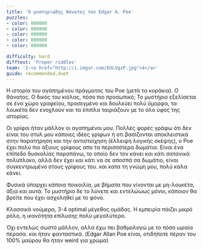 ```yaml
---
title: 'Ο μυστηριώδης θάνατος του Edgar A. Poe'
puzzles:
- color: 000000
- color: 000000
- color: 000000
- color: 000000
- color: 000000

difficulty: hard
difftext: 'Proper riddles'
team: '2-<a href="http://i.imgur.com/EULVgzP.jpg">4</a>'
guide: recommended,duet
---
```


Η ιστορία του αγάπημένου πράγματος του Poe (μετά τα κοράκια). Ο θάνατος.
Ο δικός του κιόλας, πόσο πιο προσωπικό; Το μυστήριο εξελίσεται σε ένα χώρο γραφείου, προσεγμένο και δουλεύει πολύ όμορφα, τα λουκέτα δεν ενοχλούν και τα έπιπλα ταιριάζουν με το όλο ύφος της ιστορίας.

Οι γρίφοι ήταν μάλλον οι αγαπημένοι μου. Πολλές φορές γράφω ότι δεν είναι του στυλ μου κάποιες ιδέες γρίφων ή οτι βασίζονται αποκλειστικά στην παρατήρηση και την αντιστοίχηση (έλλειψη λογικής σκέψης), ο Poe έχει πολύ πιο άξιους γρίφους απο τα περισσότερα δωμάτια. Είναι ένα επίπεδο δυσκολίας παραπάνω, το οποίο δεν τον κάνει και κάτι σατανικά πολύπλοκο, αλλά δεν έχει και κάτι να σε αποσπά σα δωμάτιο, είναι συγκεντρωμένο στους γρίφους του. και κατα τη γνώμη μου, πολύ καλα κάνει.

Φυσικά ύπαρχει κάποια ποικοιλία, με βήματα που γίνονται με μη-λουκέτα, άξια και αυτά. Το μυστήριο δε το λύνετε και εντελώωως μόνοι, κάποιον θα βρείτε που έχει ασχοληθεί με το φόνο.

Κλασσικά νούμερα, 3-4 optimal μέγεθος ομάδας. Η εμπειρία πάιζει μικρό ρόλο, η ικανότητα επίλυσης πολύ μεγαλύτερο.

Όχι εντελώς σωστό μάλλον, αλλά έχω πει βαθμολογώ με το πόσο ωραία πέρασα. και ήταν φανταστικά. (Edgar Allan Poe είναι, οτιδήποτε πέραν του 100% μαύρου θα ήταν weird για χρώμα)